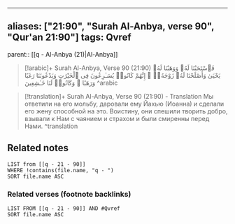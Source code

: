 
---
aliases: ["21:90", "Surah Al-Anbya, verse 90", "Qur'an 21:90"]
tags: Qvref
---

parent:: [[q - Al-Anbya (21)|Al-Anbya]]

> [!arabic]+ Surah Al-Anbya, Verse 90 (21:90)
> <span class="quran-arabic">فَٱسْتَجَبْنَا لَهُۥ وَوَهَبْنَا لَهُۥ يَحْيَىٰ وَأَصْلَحْنَا لَهُۥ زَوْجَهُۥٓ ۚ إِنَّهُمْ كَانُوا۟ يُسَـٰرِعُونَ فِى ٱلْخَيْرَٰتِ وَيَدْعُونَنَا رَغَبًا وَرَهَبًا ۖ وَكَانُوا۟ لَنَا خَـٰشِعِينَ</span>
^arabic

> [!translation]+ Surah Al-Anbya, Verse 90 (21:90) - Translation
> Мы ответили на его мольбу, даровали ему Йахью (Иоанна) и сделали его жену способной на это. Воистину, они спешили творить добро, взывали к Нам с чаянием и страхом и были смиренны перед Нами.
^translation



## Related notes
```dataview
LIST from [[q - 21 - 90]]
WHERE !contains(file.name, "q - ")
SORT file.name ASC
```

### Related verses (footnote backlinks)
```dataview
LIST FROM [[q - 21 - 90]] AND #Qvref
SORT file.name ASC
```

